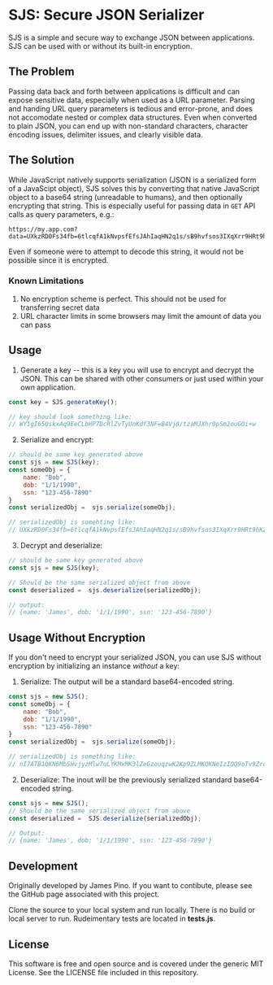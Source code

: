 # SJS: Secure JSON Serializer

SJS is a simple and secure way to exchange JSON between applications. SJS can be used with or without its built-in encryption.

## The Problem
Passing data back and forth between applications is difficult and can expose sensitive data, especially when used as a URL parameter. Parsing and handing URL query parameters is tedious and error-prone, and does not accomodate nested or complex data structures. Even when converted to plain JSON, you can end up with non-standard characters, character encoding issues, delimiter issues, and clearly visible data.

## The Solution
While JavaScript natively supports serialization (JSON is a serialized form of a JavaScipt object), SJS solves this by converting that native JavaScript object to a base64 string (unreadable to humans), and then optionally encrypting that string. This is especially useful for passing data in `GET` API calls as query parameters, e.g.:

```
https://my.app.com?data=UXkzRD0Fs34fb=6tlcqfA1kNvpsfEfsJAhIaqHN2q1s/sB9hvfsos3IXqXrr9HRt9hK2q1kO
```

Even if someone were to attempt to decode this string, it would not be possible since it is encrypted.

### Known Limitations
1. No encryption scheme is perfect. This should not be used for transferring secret data
1. URL character limits in some browsers may limit the amount of data you can pass



## Usage

1. Generate a key -- this is a key you will use to encrypt and decrypt the JSON. This can be shared with other consumers or just used within your own application.

```javascript
const key = SJS.generateKey();

// key should look something like:
// WY1gI65QskxAq9EeCLbHP7DcRlZvTyUnKdf3NF=B4Vj8/tzaMJXhr0pSm2ouGOi+w
```
2. Serialize and encrypt:

```javascript
// should be same key generated above
const sjs = new SJS(key);
const someObj = {
    name: "Bob",
    dob: "1/1/1990",
    ssn: "123-456-7890"
}
const serializedObj =  sjs.serialize(someObj);

// serializedObj is somehting like:
// UXkzRD0Fs34fb=6tlcqfA1kNvpsfEfsJAhIaqHN2q1s/sB9hvfsos3IXqXrr9HRt9hK2q1kO
```

3. Decrypt and deserialize:
```javascript
// should be same key generated above
const sjs = new SJS(key); 

// Should be the same serialized object from above
const deserialized =  sjs.deserialize(serializedObj); 

// output:
// {name: 'James', dob: '1/1/1990', ssn: '123-456-7890'}
```


## Usage Without Encryption
If you don't need to encrypt your serialized JSON, you can use SJS without encryption by initializing an instance *without* a key:

1. Serialize: The output will be a standard base64-encoded string.
```javascript
const sjs = new SJS();
const someObj = {
    name: "Bob",
    dob: "1/1/1990",
    ssn: "123-456-7890"
}
const serializedObj =  sjs.serialize(someObj);

// serializedObj is something like:
// nI7ATB10KN6MbSHvjyzMlw7uLYKMxMK3lZeGzouqzwK2Kp9ZLMKOKNeIzIQQ9oTv9Zrqzw78
```

2. Deserialize: The inout will be the previously serialized standard base64-encoded string.
```javascript
const sjs = new SJS();
// Should be the same serialized object from above
const deserialized =  SJS.deserialize(serializedObj);

// Output:
// {name: 'James', dob: '1/1/1990', ssn: '123-456-7890'}
```
## Development
Originally developed by James Pino. If you want to contibute, please see the GitHub page associated with this project.

Clone the source to your local system and run locally. There is no build or local server to run. Rudeimentary tests are located in **tests.js**.


## License
This software is free and open source and is covered under the generic MIT License. See the LICENSE file included in this repository.

